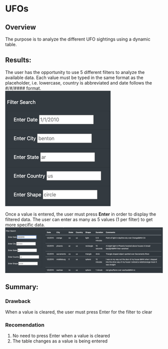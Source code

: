 # UFOs
## Overview
The purpose is to analyze the different UFO sightings using a dynamic table.

## Results: 
The user has the opportunity to use 5 different filters to analyze the available data. Each value must be typed in the same format as the placeholder, i.e. lowercase, country is abbreviated and date follows the #/#/#### format.
<br>
![](https://github.com/gabrielavalos/UFOs/blob/main/images/available_filters.png)

Once a value is entered, the user must press <strong>Enter</strong> in order to display the filtered data. The user can enter as many as 5 values (1 per filter) to get more specific data.
![](https://github.com/gabrielavalos/UFOs/blob/main/images/filtering.png)



## Summary: 
### Drawback
When a value is cleared, the user must press Enter for the filter to clear

### Recomendation
1. No need to press Enter when a value is cleared
2. The table changes as a value is being entered
